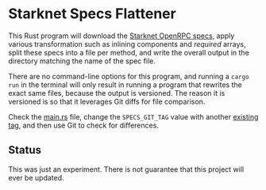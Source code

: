 Starknet Specs Flattener
===

This Rust program will download the [Starknet OpenRPC specs](https://github.com/starkware-libs/starknet-specs), apply various transformation such as inlining components and _required_ arrays, split these specs into a file per method, and write the overall output in the directory matching the name of the spec file.

There are no command-line options for this program, and running a `cargo run` in the terminal will only result in running a program that rewrites the exact same files, because the output is versioned. The reason it is versioned is so that it leverages Git diffs for file comparison.

Check the [main.rs](main.rs) file, change the `SPECS_GIT_TAG` value with another [existing tag](https://github.com/starkware-libs/starknet-specs/tags), and then use Git to check for differences.

Status
---

This was just an experiment. There is not guarantee that this project will ever be updated.